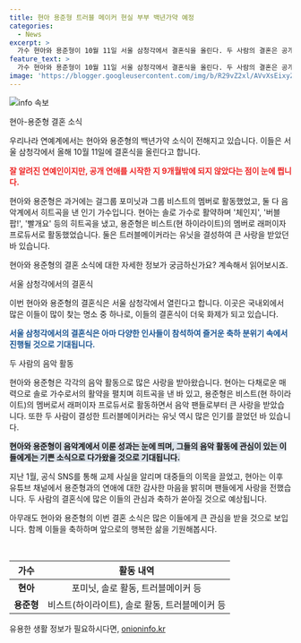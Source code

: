 ```yaml
---
title: 현아 용준형 트러블 메이커 현실 부부 백년가약 예정
categories:
  - News
excerpt: >
  가수 현아와 용준형이 10월 11일 서울 삼청각에서 결혼식을 올린다. 두 사람의 결혼은 공개 연애 시작 9개월 만이며, 이들은 SNS를 통해 연애를 공개했고 유튜브에서 연애 생활에 대해 이야기하기도 했다. 현아는 원더걸스로 데뷔해 포미닛을 거쳐 솔로 가수로 활약하며, 용준형은 비스트로 데뷔해 활동한 후 트러블메이커랑 유닛을 결성했고 큰 인기를 끌었다. 이들의 결혼 소식이 세간의 이목을 끌고 있다.
feature_text: >
  가수 현아와 용준형이 10월 11일 서울 삼청각에서 결혼식을 올린다. 두 사람의 결혼은 공개 연애 시작 9개월 만이며, 이들은 SNS를 통해 연애를 공개했고 유튜브에서 연애 생활에 대해 이야기하기도 했다. 현아는 원더걸스로 데뷔해 포미닛을 거쳐 솔로 가수로 활약하며, 용준형은 비스트로 데뷔해 활동한 후 트러블메이커랑 유닛을 결성했고 큰 인기를 끌었다. 이들의 결혼 소식이 세간의 이목을 끌고 있다.
image: 'https://blogger.googleusercontent.com/img/b/R29vZ2xl/AVvXsEixyZcFfHzMRdzZMjFBmAUKJYCLCGyLL1o632UiGVXcaFdKo_bkvkuCioo0uUKlGfBVcT3P84aROyZIXSBEx3Aw5nCQ3pTgDom1WDC4m8eifvWiAmWEEVb4x6G_l8C0QH225ldMjyaFvpxGEBGNO37VmDTDMHGhJPq73UglMfDca1-0aw/s1600/blogspot.png'
---
```


<p><img src="https://blogger.googleusercontent.com/img/b/R29vZ2xl/AVvXsEixyZcFfHzMRdzZMjFBmAUKJYCLCGyLL1o632UiGVXcaFdKo_bkvkuCioo0uUKlGfBVcT3P84aROyZIXSBEx3Aw5nCQ3pTgDom1WDC4m8eifvWiAmWEEVb4x6G_l8C0QH225ldMjyaFvpxGEBGNO37VmDTDMHGhJPq73UglMfDca1-0aw/s1600/blogspot.png" alt="info 속보" /></p>

<p>현아-용준형 결혼 소식</p>

<p>우리나라 연예계에서는 현아와 용준형의 백년가약 소식이 전해지고 있습니다. 이들은 서울 삼청각에서 올해 10월 11일에 결혼식을 올린다고 합니다.</p>

<p><b><span style="color: #ee2323;">잘 알려진 연예인이지만, 공개 연애를 시작한 지 9개월밖에 되지 않았다는 점이 눈에 띕니다.</span></b></p>

<p>현아와 용준형은 과거에는 걸그룹 포미닛과 그룹 비스트의 멤버로 활동했었고, 둘 다 음악계에서 히트곡을 낸 인기 가수입니다. 현아는 솔로 가수로 활약하며 '체인지', '버블 팝!', '빨개요' 등의 히트곡을 냈고, 용준형은 비스트(현 하이라이트)의 멤버로 래퍼이자 프로듀서로 활동했었습니다. 둘은 트러블메이커라는 유닛을 결성하여 큰 사랑을 받았던 바 있습니다.</p>

<p>현아와 용준형의 결혼 소식에 대한 자세한 정보가 궁금하신가요? 계속해서 읽어보시죠.</p>

<p>서울 삼청각에서의 결혼식</p>

<p>이번 현아와 용준형의 결혼식은 서울 삼청각에서 열린다고 합니다. 이곳은 국내외에서 많은 이들이 많이 찾는 명소 중 하나로, 이들의 결혼식이 더욱 화제가 되고 있습니다.</p>

<p><b><span style="color: #1a5490;">서울 삼청각에서의 결혼식은 아마 다양한 인사들이 참석하여 즐거운 축하 분위기 속에서 진행될 것으로 기대됩니다.</span></b></p>

<p>두 사람의 음악 활동</p>

<p>현아와 용준형은 각각의 음악 활동으로 많은 사랑을 받아왔습니다. 현아는 다채로운 매력으로 솔로 가수로서의 활약을 펼치며 히트곡을 낸 바 있고, 용준형은 비스트(현 하이라이트)의 멤버로서 래퍼이자 프로듀서로 활동하면서 음악 팬들로부터 큰 사랑을 받았습니다. 또한 두 사람이 결성한 트러블메이커라는 유닛 역시 많은 인기를 끌었던 바 있습니다.</p>

<p><b><span style="background-color: #21538527;">현아와 용준형이 음악계에서 이룬 성과는 눈에 띄며, 그들의 음악 활동에 관심이 있는 이들에게는 기쁜 소식으로 다가왔을 것으로 기대됩니다.</span></b></p>

<p>지난 1월, 공식 SNS를 통해 교제 사실을 알리며 대중들의 이목을 끌었고, 현아는 이후 유튜브 채널에서 용준형과의 연애에 대한 감사한 마음을 밝히며 팬들에게 사랑을 전했습니다. 두 사람의 결혼식에 많은 이들의 관심과 축하가 쏟아질 것으로 예상됩니다.</p>

<p>아무래도 현아와 용준형의 이번 결혼 소식은 많은 이들에게 큰 관심을 받을 것으로 보입니다. 함께 이들을 축하하며 앞으로의 행복한 삶을 기원해봅시다.</p>

<p data-ke-size="size16">&nbsp;</p>

<table>
    <thead>
        <tr>
            <th style="text-align: center;">가수</th>
            <th style="text-align: center;">활동 내역</th>
        </tr>
    </thead>
    <tbody>
        <tr>
            <td style="text-align: center;"><b>현아</b></td>
            <td style="text-align: center;">포미닛, 솔로 활동, 트러블메이커 등</td>
        </tr>
        <tr>
            <td style="text-align: center;"><b>용준형</b></td>
            <td style="text-align: center;">비스트(하이라이트), 솔로 활동, 트러블메이커 등</td>
        </tr>
    </tbody>
</table>
유용한 생활 정보가 필요하시다면, <a href="https://onioninfo.kr" rel="dofollow">onioninfo.kr</a>


